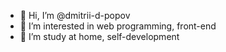 - 👋 Hi, I’m @dmitrii-d-popov
- 👀 I’m interested in web programming, front-end
- 🌱 I’m study at home, self-development

<!---
dmitrii-d-popov/dmitrii-d-popov is a ✨ special ✨ repository because its `README.md` (this file) appears on your GitHub profile.
You can click the Preview link to take a look at your changes.
--->
